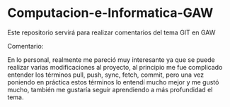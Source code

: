 # Computacion-e-Informatica-GAW
Este repositorio servirá para realizar comentarios del tema GIT en GAW

Comentario:

En lo personal, realmente me pareció muy interesante ya que se puede realizar varias modificaciones al proyecto, al principio me fue complicado entender los términos pull, push, sync, fetch, commit, pero una vez poniendo en práctica estos términos lo entendí mucho mejor y me gustó mucho, también me gustaría seguir aprendiendo a más profundidad el tema.

